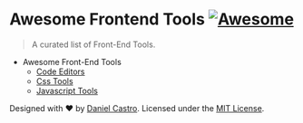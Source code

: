 # Awesome Frontend Tools [![Awesome](https://cdn.rawgit.com/sindresorhus/awesome/d7305f38d29fed78fa85652e3a63e154dd8e8829/media/badge.svg)](https://github.com/sindresorhus/awesome)

> A curated list of Front-End Tools.

- Awesome Front-End Tools
  - [Code Editors](topics/Code-Editors.md)
  - [Css Tools](topics/Css-tools.md)
  - [Javascript Tools](topics/Js-tools.md)



Designed with ♥ by [Daniel Castro](https://twitter.com/dancasttro). Licensed under the [MIT License](https://github.com/dancasttro/awesome-frontend-tools/blob/master/license).
